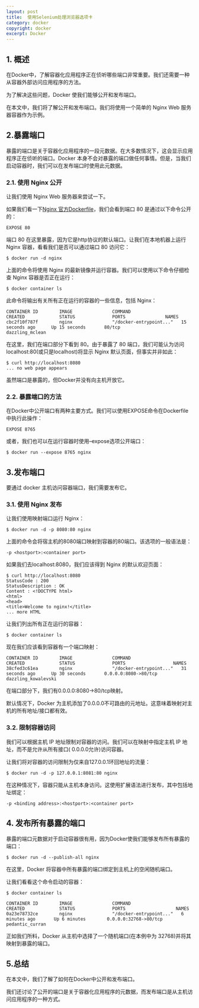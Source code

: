```yaml
---
layout: post
title:  使用Selenium处理浏览器选项卡
category: docker
copyright: docker
excerpt: Docker
---
```


## 1. 概述

在Docker中，了解容器化应用程序正在侦听哪些端口非常重要。我们还需要一种从容器外部访问应用程序的方法。

为了解决这些问题，Docker 使我们能够公开和发布端口。

在本文中，我们将了解公开和发布端口。我们将使用一个简单的 Nginx Web 服务器容器作为示例。

## 2.暴露端口

暴露的端口是关于容器化应用程序的一段元数据。在大多数情况下，这会显示应用程序正在侦听的端口。Docker 本身不会对暴露的端口做任何事情。但是，当我们启动容器时，我们可以在发布端口时使用此元数据。

### 2.1. 使用 Nginx 公开

让我们使用 Nginx Web 服务器来尝试一下。

如果我们看一下[Nginx 官方Dockerfile](https://github.com/nginxinc/docker-nginx/blob/dcaaf66e4464037b1a887541f39acf8182233ab8/mainline/debian/Dockerfile)，我们会看到端口 80 是通过以下命令公开的：

```shell
EXPOSE 80
```

端口 80 在这里暴露，因为它是http协议的默认端口。让我们在本地机器上运行 Nginx 容器，看看我们是否可以通过端口 80 访问它：

```shell
$ docker run -d nginx
```

上面的命令将使用 Nginx 的最新镜像并运行容器。我们可以使用以下命令仔细检查 Nginx 容器是否正在运行：

```shell
$ docker container ls
```

此命令将输出有关所有正在运行的容器的一些信息，包括 Nginx：

```plaintext
CONTAINER ID        IMAGE               COMMAND                  CREATED             STATUS              PORTS               NAMES
cbc2f10f787f        nginx               "/docker-entrypoint..."   15 seconds ago      Up 15 seconds       80/tcp              dazzling_mclean

```

在这里，我们在端口部分下看到 80。由于暴露了 80 端口，我们可能认为访问localhost:80(或只是localhost)将显示 Nginx 默认页面，但事实并非如此：

```shell
$ curl http://localhost:8080
... no web page appears
```

虽然端口是暴露的，但Docker并没有向主机开放它。

### 2.2. 暴露端口的方法

在Docker中公开端口有两种主要方式。我们可以使用EXPOSE命令在Dockerfile中执行此操作：

```shell
EXPOSE 8765
```

或者，我们也可以在运行容器时使用–expose选项公开端口：

```shell
$ docker run --expose 8765 nginx
```

## 3.发布端口

要通过 docker 主机访问容器端口，我们需要发布它。

### 3.1. 使用 Nginx 发布

让我们使用映射端口运行 Nginx：

```shell
$ docker run -d -p 8080:80 nginx
```

上面的命令会将宿主机的8080端口映射到容器的80端口。该选项的一般语法是：

```shell
-p <hostport>:<container port>
```

如果我们去localhost:8080，我们应该得到 Nginx 的默认欢迎页面：

```shell
$ curl http://localhost:8080
StatusCode : 200
StatusDescription : OK
Content : <!DOCTYPE html>
<html>
<head>
<title>Welcome to nginx!</title>
... more HTML
```

让我们列出所有正在运行的容器：

```shell
$ docker container ls
```

现在我们应该看到容器有一个端口映射：

```shell
CONTAINER ID        IMAGE               COMMAND                  CREATED             STATUS              PORTS                  NAMES
38cfed3c61ea        nginx               "/docker-entrypoint..."   31 seconds ago      Up 30 seconds       0.0.0.0:8080->80/tcp   dazzling_kowalevski
```

在端口部分下，我们有0.0.0.0:8080->80/tcp映射。

默认情况下，Docker 为主机添加了0.0.0.0不可路由的元地址。这意味着映射对主机的所有地址/接口都有效。

### 3.2. 限制容器访问

我们可以根据主机 IP 地址限制对容器的访问。我们可以在映射中指定主机 IP 地址，而不是允许从所有接口( 0.0.0.0允许)访问容器。

让我们将对容器的访问限制为仅来自127.0.0.1环回地址的流量：

```shell
$ docker run -d -p 127.0.0.1:8081:80 nginx
```

在这种情况下，容器只能从主机本身访问。这使用扩展语法进行发布，其中包括地址绑定：

```shell
-p <binding address>:<hostport>:<container port>
```

## 4. 发布所有暴露的端口

暴露的端口元数据对于启动容器很有用，因为Docker使我们能够发布所有暴露的端口：

```shell
$ docker run -d --publish-all nginx
```

在这里，Docker 将容器中所有暴露的端口绑定到主机上的空闲随机端口。

让我们看看这个命令启动的容器：

```shell
$ docker container ls

CONTAINER ID        IMAGE               COMMAND                  CREATED             STATUS              PORTS                   NAMES
0a23e78732ce        nginx               "/docker-entrypoint..."   6 minutes ago       Up 6 minutes        0.0.0.0:32768->80/tcp   pedantic_curran
```

正如我们所料，Docker 从主机中选择了一个随机端口(在本例中为 32768)并将其映射到暴露的端口。

## 5.总结

在本文中，我们了解了如何在Docker中公开和发布端口。

我们还讨论了公开的端口是关于容器化应用程序的元数据，而发布端口是从主机访问应用程序的一种方式。
